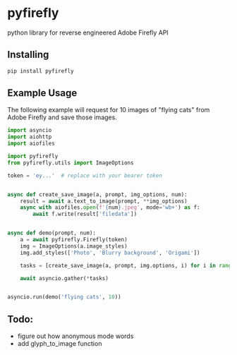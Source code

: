 # pyfirefly
python library for reverse engineered Adobe Firefly API

## Installing
```sh
pip install pyfirefly
```

## Example Usage
The following example will request for 10 images of "flying cats" from Adobe Firefly and save those images.
```py
import asyncio
import aiohttp
import aiofiles

import pyfirefly
from pyfirefly.utils import ImageOptions

token = 'ey...'  # replace with your bearer token


async def create_save_image(a, prompt, img_options, num):
    result = await a.text_to_image(prompt, **img_options)
    async with aiofiles.open(f'{num}.jpeg', mode='wb+') as f:
        await f.write(result['filedata'])


async def demo(prompt, num):
    a = await pyfirefly.Firefly(token)
    img = ImageOptions(a.image_styles)
    img.add_styles(['Photo', 'Blurry background', 'Origami'])

    tasks = [create_save_image(a, prompt, img.options, i) for i in range(num)]

    await asyncio.gather(*tasks)


asyncio.run(demo('flying cats', 10))
```

## Todo:
- figure out how anonymous mode words
- add glyph_to_image function
